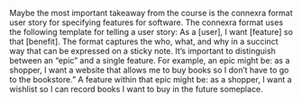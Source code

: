 Maybe the most important takeaway from the course is the connexra format user story for specifying features for software.  The connexra format uses the following template for telling a user story: As a [user], I want [feature] so that [benefit].  The format captures the who, what, and why in a succinct way that can be expressed on a sticky note.  It’s important to distinguish between an “epic” and a single feature.  For example, an epic might be: as a shopper, I want a website that allows me to buy books so I don’t have to go to the bookstore.”  A feature within that epic might be: as a shopper, I want a wishlist so I can record books I want to buy in the future someplace.
